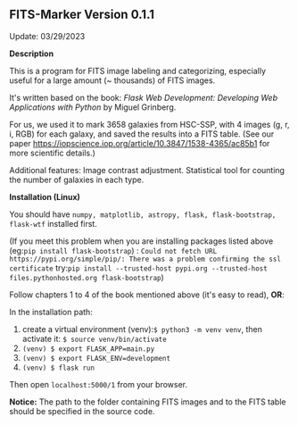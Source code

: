 FITS-Marker Version 0.1.1  
-----------
Update: 03/29/2023

**Description**

This is a program for FITS image labeling and categorizing, especially useful for a large amount (~ thousands) of FITS images.

It's written based on the book: *Flask Web Development: Developing Web Applications with Python* by Miguel Grinberg.

For us, we used it to mark 3658 galaxies from HSC-SSP, with 4 images (g, r, i, RGB) for each galaxy, and saved the results into a FITS table. (See our paper https://iopscience.iop.org/article/10.3847/1538-4365/ac85b1 for more scientific details.)

Additional features: Image contrast adjustment. Statistical tool for counting the number of galaxies in each type.

**Installation (Linux)**

You should have ```numpy, matplotlib, astropy, flask, flask-bootstrap, flask-wtf```  installed first.

(If you meet this problem when you are installing packages listed above (eg:`pip install flask-bootstrap`) :
`Could not fetch URL https://pypi.org/simple/pip/: There was a problem confirming the ssl certificate`
try:`pip install --trusted-host pypi.org --trusted-host files.pythonhosted.org flask-bootstrap`)

Follow chapters 1 to 4 of the book mentioned above (it's easy to read), **OR**:

In the installation path:
  1) create a virtual environment (venv):```$ python3 -m venv venv```, then activate it: ```$ source venv/bin/activate``` 
  2) ```(venv) $ export FLASK_APP=main.py```
  3) ```(venv) $ export FLASK_ENV=development```
  4) ```(venv) $ flask run```
  
Then open ```localhost:5000/1``` from your browser.

**Notice:** The path to the folder containing FITS images and to the FITS table should be specified in the source code. 
